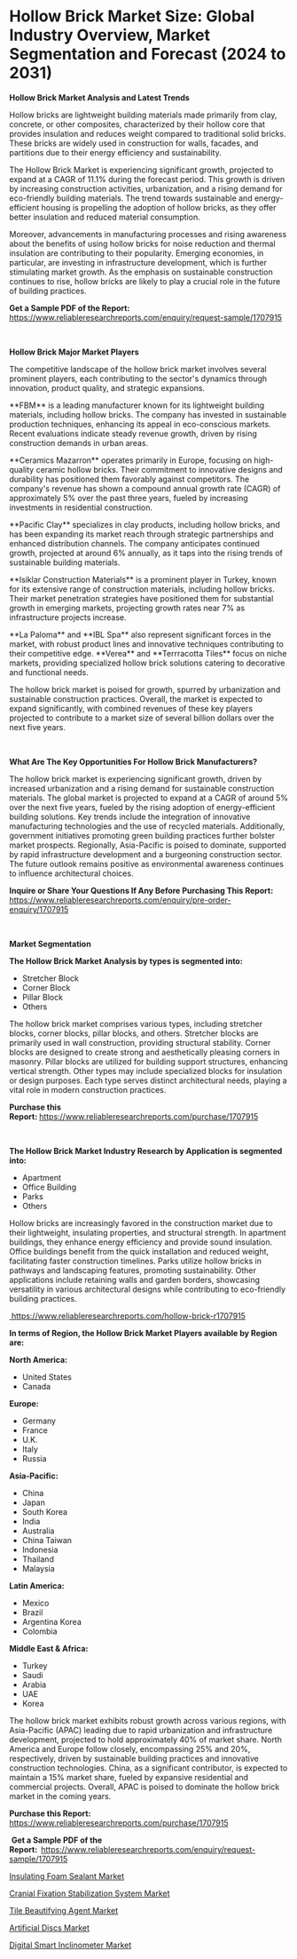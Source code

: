 <p><h1>Hollow Brick Market Size: Global Industry Overview, Market Segmentation and Forecast (2024 to 2031)</h1></p><p><strong>Hollow Brick Market Analysis and Latest Trends</strong></p>
<p><p>Hollow bricks are lightweight building materials made primarily from clay, concrete, or other composites, characterized by their hollow core that provides insulation and reduces weight compared to traditional solid bricks. These bricks are widely used in construction for walls, facades, and partitions due to their energy efficiency and sustainability.</p><p>The Hollow Brick Market is experiencing significant growth, projected to expand at a CAGR of 11.1% during the forecast period. This growth is driven by increasing construction activities, urbanization, and a rising demand for eco-friendly building materials. The trend towards sustainable and energy-efficient housing is propelling the adoption of hollow bricks, as they offer better insulation and reduced material consumption.</p><p>Moreover, advancements in manufacturing processes and rising awareness about the benefits of using hollow bricks for noise reduction and thermal insulation are contributing to their popularity. Emerging economies, in particular, are investing in infrastructure development, which is further stimulating market growth. As the emphasis on sustainable construction continues to rise, hollow bricks are likely to play a crucial role in the future of building practices.</p></p>
<p><strong>Get a Sample PDF of the Report:&nbsp;</strong> <a href="https://www.reliableresearchreports.com/enquiry/request-sample/1707915?utm_campaign=83&utm_medium=2&utm_source=Github&utm_content=ia&utm_term=10112024&utm_id=hollow-brick">https://www.reliableresearchreports.com/enquiry/request-sample/1707915</a></p>
<p>&nbsp;</p>
<p><strong>Hollow Brick Major Market Players</strong></p>
<p><p>The competitive landscape of the hollow brick market involves several prominent players, each contributing to the sector's dynamics through innovation, product quality, and strategic expansions.</p><p>**FBM** is a leading manufacturer known for its lightweight building materials, including hollow bricks. The company has invested in sustainable production techniques, enhancing its appeal in eco-conscious markets. Recent evaluations indicate steady revenue growth, driven by rising construction demands in urban areas.</p><p>**Ceramics Mazarron** operates primarily in Europe, focusing on high-quality ceramic hollow bricks. Their commitment to innovative designs and durability has positioned them favorably against competitors. The company's revenue has shown a compound annual growth rate (CAGR) of approximately 5% over the past three years, fueled by increasing investments in residential construction.</p><p>**Pacific Clay** specializes in clay products, including hollow bricks, and has been expanding its market reach through strategic partnerships and enhanced distribution channels. The company anticipates continued growth, projected at around 6% annually, as it taps into the rising trends of sustainable building materials.</p><p>**Isiklar Construction Materials** is a prominent player in Turkey, known for its extensive range of construction materials, including hollow bricks. Their market penetration strategies have positioned them for substantial growth in emerging markets, projecting growth rates near 7% as infrastructure projects increase.</p><p>**La Paloma** and **IBL Spa** also represent significant forces in the market, with robust product lines and innovative techniques contributing to their competitive edge. **Verea** and **Terrracotta Tiles** focus on niche markets, providing specialized hollow brick solutions catering to decorative and functional needs.</p><p>The hollow brick market is poised for growth, spurred by urbanization and sustainable construction practices. Overall, the market is expected to expand significantly, with combined revenues of these key players projected to contribute to a market size of several billion dollars over the next five years.</p></p>
<p>&nbsp;</p>
<p><strong>What Are The Key Opportunities For Hollow Brick Manufacturers?</strong></p>
<p><p>The hollow brick market is experiencing significant growth, driven by increased urbanization and a rising demand for sustainable construction materials. The global market is projected to expand at a CAGR of around 5% over the next five years, fueled by the rising adoption of energy-efficient building solutions. Key trends include the integration of innovative manufacturing technologies and the use of recycled materials. Additionally, government initiatives promoting green building practices further bolster market prospects. Regionally, Asia-Pacific is poised to dominate, supported by rapid infrastructure development and a burgeoning construction sector. The future outlook remains positive as environmental awareness continues to influence architectural choices.</p></p>
<p><strong>Inquire or Share Your Questions If Any Before Purchasing This Report:</strong> <a href="https://www.reliableresearchreports.com/enquiry/pre-order-enquiry/1707915?utm_campaign=83&utm_medium=2&utm_source=Github&utm_content=ia&utm_term=10112024&utm_id=hollow-brick">https://www.reliableresearchreports.com/enquiry/pre-order-enquiry/1707915</a></p>
<p>&nbsp;</p>
<p><strong>Market Segmentation</strong></p>
<p><strong>The Hollow Brick Market Analysis by types is segmented into:</strong></p>
<p><ul><li>Stretcher Block</li><li>Corner Block</li><li>Pillar Block</li><li>Others</li></ul></p>
<p><p>The hollow brick market comprises various types, including stretcher blocks, corner blocks, pillar blocks, and others. Stretcher blocks are primarily used in wall construction, providing structural stability. Corner blocks are designed to create strong and aesthetically pleasing corners in masonry. Pillar blocks are utilized for building support structures, enhancing vertical strength. Other types may include specialized blocks for insulation or design purposes. Each type serves distinct architectural needs, playing a vital role in modern construction practices.</p></p>
<p><strong>Purchase this Report:&nbsp;</strong><a href="https://www.reliableresearchreports.com/purchase/1707915?utm_campaign=83&utm_medium=2&utm_source=Github&utm_content=ia&utm_term=10112024&utm_id=hollow-brick">https://www.reliableresearchreports.com/purchase/1707915</a></p>
<p>&nbsp;</p>
<p><strong>The Hollow Brick Market Industry Research by Application is segmented into:</strong></p>
<p><ul><li>Apartment</li><li>Office Building</li><li>Parks</li><li>Others</li></ul></p>
<p><p>Hollow bricks are increasingly favored in the construction market due to their lightweight, insulating properties, and structural strength. In apartment buildings, they enhance energy efficiency and provide sound insulation. Office buildings benefit from the quick installation and reduced weight, facilitating faster construction timelines. Parks utilize hollow bricks in pathways and landscaping features, promoting sustainability. Other applications include retaining walls and garden borders, showcasing versatility in various architectural designs while contributing to eco-friendly building practices.</p></p>
<p><a href="https://www.reliableresearchreports.com/hollow-brick-r1707915?utm_campaign=83&utm_medium=2&utm_source=Github&utm_content=ia&utm_term=10112024&utm_id=hollow-brick">&nbsp;https://www.reliableresearchreports.com/hollow-brick-r1707915</a></p>
<p><strong>In terms of Region, the Hollow Brick Market Players available by Region are:</strong></p>
<p>
    <p> <strong> North America: </strong>
        <ul>
            <li>United States</li>
            <li>Canada</li>
        </ul>
        </p> 
    <p> <strong> Europe: </strong>
        <ul>
            <li>Germany</li>
            <li>France</li>
            <li>U.K.</li>
            <li>Italy</li>
            <li>Russia</li>
        </ul>
        </p> 
    <p> <strong> Asia-Pacific: </strong>
        <ul>
            <li>China</li>
            <li>Japan</li>
            <li>South Korea</li>
            <li>India</li>
            <li>Australia</li>
            <li>China Taiwan</li>
            <li>Indonesia</li>
            <li>Thailand</li>
            <li>Malaysia</li>
        </ul>
        </p> 
    <p> <strong> Latin America: </strong>
        <ul>
            <li>Mexico</li>
            <li>Brazil</li>
            <li>Argentina Korea</li>
            <li>Colombia</li>
        </ul>
        </p> 
    <p> <strong> Middle East & Africa: </strong>
        <ul>
            <li>Turkey</li>
            <li>Saudi</li>
            <li>Arabia</li>
            <li>UAE</li>
            <li>Korea</li>
        </ul>
    </p>
    </p>
<p><p>The hollow brick market exhibits robust growth across various regions, with Asia-Pacific (APAC) leading due to rapid urbanization and infrastructure development, projected to hold approximately 40% of market share. North America and Europe follow closely, encompassing 25% and 20%, respectively, driven by sustainable building practices and innovative construction technologies. China, as a significant contributor, is expected to maintain a 15% market share, fueled by expansive residential and commercial projects. Overall, APAC is poised to dominate the hollow brick market in the coming years.</p></p>
<p><strong>Purchase this Report: </strong><a href="https://www.reliableresearchreports.com/purchase/1707915?utm_campaign=83&utm_medium=2&utm_source=Github&utm_content=ia&utm_term=10112024&utm_id=hollow-brick">https://www.reliableresearchreports.com/purchase/1707915</a></p>
<p>&nbsp;<strong>Get a Sample PDF of the Report:&nbsp;&nbsp;</strong><a href="https://www.reliableresearchreports.com/enquiry/request-sample/1707915?utm_campaign=83&utm_medium=2&utm_source=Github&utm_content=ia&utm_term=10112024&utm_id=hollow-brick">https://www.reliableresearchreports.com/enquiry/request-sample/1707915</a></p>
<p><strong></strong></p>
<p><p><a href="https://github.com/anaeilandos/Market-Research-Report-List-1/blob/main/insulating-foam-sealant-market.md?utm_campaign=83&utm_medium=2&utm_source=Github&utm_content=ia&utm_term=10112024&utm_id=hollow-brick">Insulating Foam Sealant Market</a></p><p><a href="https://issuu.com/reportprime-2/docs/cranial-fixation-stabilization-syst_532f7b2acc56e4?utm_campaign=83&utm_medium=2&utm_source=Github&utm_content=ia&utm_term=10112024&utm_id=hollow-brick">Cranial Fixation Stabilization System Market</a></p><p><a href="https://www.linkedin.com/pulse/tile-beautifying-agent-market-penetration-strategies-untapped-axigf?utm_campaign=83&utm_medium=2&utm_source=Github&utm_content=ia&utm_term=10112024&utm_id=hollow-brick">Tile Beautifying Agent Market</a></p><p><a href="https://issuu.com/reportprime-2/docs/artificial-discs-market-size-2030.p_3bdb9cbb66d3e6?utm_campaign=83&utm_medium=2&utm_source=Github&utm_content=ia&utm_term=10112024&utm_id=hollow-brick">Artificial Discs Market</a></p><p><a href="https://www.linkedin.com/pulse/digital-smart-inclinometer-market-size-growth-industry-analysis-rqyuf?utm_campaign=83&utm_medium=2&utm_source=Github&utm_content=ia&utm_term=10112024&utm_id=hollow-brick">Digital Smart Inclinometer Market</a></p></p>
